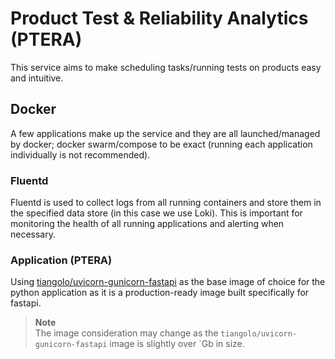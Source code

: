 # Product Test & Reliability Analytics (PTERA) #

This service aims to make scheduling tasks/running tests on products easy and intuitive.

## Docker ##

A few applications make up the service and they are all launched/managed by docker; docker swarm/compose to be exact (running each application individually is not recommended). 

### Fluentd ###

Fluentd is used to collect logs from all running containers and store them in the specified data store (in this case we use Loki). This is important for monitoring the health of all running applications and alerting when necessary.


### Application (PTERA) ###

Using [tiangolo/uvicorn-gunicorn-fastapi](https://github.com/tiangolo/uvicorn-gunicorn-fastapi-docker) as the base image of choice for the python application as it is a production-ready image built specifically for fastapi.

> **Note**  
> The image consideration may change as the `tiangolo/uvicorn-gunicorn-fastapi` image is slightly over `Gb in size.